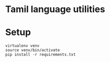 # Tamil language utilities

# Setup
```
virtualenv venv
source venv/bin/activate
pip install -r requirements.txt
```
